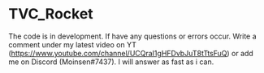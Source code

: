 # TVC_Rocket
The code is in development. If have any questions or errors occur.
Write a comment under my latest video on YT (https://www.youtube.com/channel/UCQraI1gHFDvbJuT8tTtsFuQ) or add me on Discord (Moinsen#7437).
I will answer as fast as i can.
